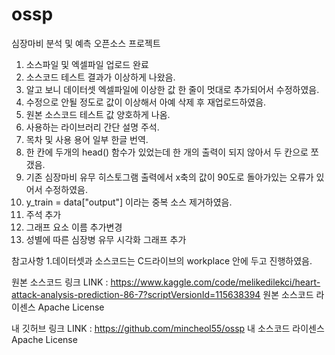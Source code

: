 # ossp
심장마비 분석 및 예측 오픈소스 프로젝트

1. 소스파일 및 엑셀파일 업로드 완료
2. 소스코드 테스트 결과가 이상하게 나왔음.
3. 알고 보니 데이터셋 엑셀파일에 이상한 값 한 줄이 멋대로 추가되어서 수정하였음.
4. 수정으로 안될 정도로 값이 이상해서 아예 삭제 후 재업로드하였음.
5. 원본 소스코드 테스트 값 양호하게 나옴.
6. 사용하는 라이브러리 간단 설명 주석.
7. 목차 및 사용 용어 일부 한글 번역.
8. 한 칸에 두개의 head() 함수가 있었는데 한 개의 출력이 되지 않아서 두 칸으로 쪼갰음.
9. 기존 심장마비 유무 히스토그램 출력에서 x축의 값이 90도로 돌아가있는 오류가 있어서 수정하였음.
10. y_train = data["output"] 이라는 중복 소스 제거하였음.
11. 주석 추가
12. 그래프 요소 이름 추가변경
13. 성별에 따른 심장병 유무 시각화 그래프 추가

참고사항
1.데이터셋과 소스코드는 C드라이브의 workplace 안에 두고 진행하였음.

원본 소스코드 링크 
LINK : https://www.kaggle.com/code/melikedilekci/heart-attack-analysis-prediction-86-7?scriptVersionId=115638394
원본 소스코드 라이센스
Apache License

내 깃허브 링크
LINK : https://github.com/mincheol55/ossp
내 소스코드 라이센스
Apache License
